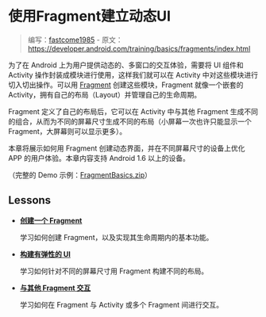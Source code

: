 # 使用Fragment建立动态UI

> 编写：[fastcome1985] - 原文：<https://developer.android.com/training/basics/fragments/index.html>

[fastcome1985]: https://github.com/fastcome1985

为了在 Android 上为用户提供动态的、多窗口的交互体验，需要将 UI 组件和 Activity 操作封装成模块进行使用，这样我们就可以在 Activity 中对这些模块进行切入切出操作。可以用 [Fragment] 创建这些模块，Fragment 就像一个嵌套的 Activity，拥有自己的布局（Layout）并管理自己的生命周期。

Fragment 定义了自己的布局后，它可以在 Activity 中与其他 Fragment 生成不同的组合，从而为不同的屏幕尺寸生成不同的布局（小屏幕一次也许只能显示一个 Fragment，大屏幕则可以显示更多）。

本章将展示如何用 Fragment 创建动态界面，并在不同屏幕尺寸的设备上优化 APP 的用户体验。本章内容支持 Android 1.6 以上的设备。

（完整的 Demo 示例：[FragmentBasics.zip]）

## Lessons

* [**创建一个 Fragment**]

  学习如何创建 Fragment，以及实现其生命周期内的基本功能。

* [**构建有弹性的 UI**]

  学习如何针对不同的屏幕尺寸用 Fragment 构建不同的布局。

* [**与其他 Fragment 交互**]

  学习如何在 Fragment 与 Activity 或多个 Fragment 间进行交互。


[Fragment]: //developer.android.com/intl/zh-cn/reference/android/app/Fragment.html
[FragmentBasics.zip]: //developer.android.com/shareables/training/FragmentBasics.zip "FragmentBasics.zip"
[**创建一个 Fragment**]: ./creating.html
[**构建有弹性的 UI**]: ./fragment-ui.html
[**与其他 Fragment 交互**]: ./communicating.html
